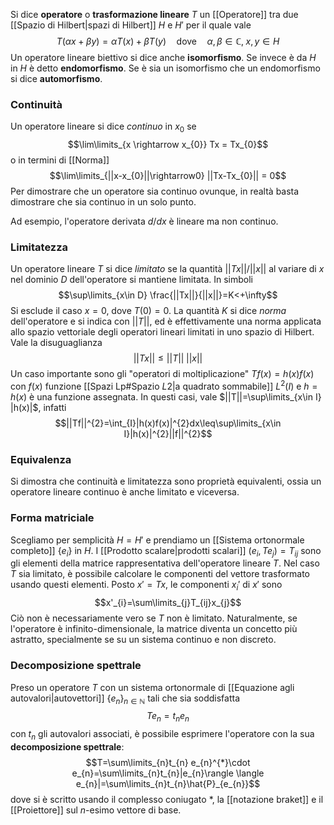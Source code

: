Si dice **operatore** o **trasformazione lineare** $T$ un [[Operatore]] tra due [[Spazio di Hilbert|spazi di Hilbert]] $H$ e $H'$ per il quale vale
$$T(\alpha x +\beta y)=\alpha T(x)+\beta T(y)\quad\text{dove}\quad \alpha,\beta\in\mathbb{C},\;x,y\in H$$
Un operatore lineare biettivo si dice anche **isomorfismo**. Se invece è da $H$ in $H$ è detto **endomorfismo**. Se è sia un isomorfismo che un endomorfismo si dice **automorfismo**.
### Continuità
Un operatore lineare si dice *continuo* in $x_{0}$ se
$$\lim\limits_{x \rightarrow x_{0}} Tx = Tx_{0}$$
o in termini di [[Norma]]
$$\lim\limits_{||x-x_{0}||\rightarrow0} ||Tx-Tx_{0}|| = 0$$
Per dimostrare che un operatore sia continuo ovunque, in realtà basta dimostrare che sia continuo in un solo punto.

Ad esempio, l'operatore derivata $d/dx$ è lineare ma non continuo.
### Limitatezza
Un operatore lineare $T$ si dice *limitato* se la quantità $||Tx||/||x||$ al variare di $x$ nel dominio $D$ dell'operatore si mantiene limitata. In simboli
$$\sup\limits_{x\in D} \frac{||Tx||}{||x||}=K<+\infty$$
Si esclude il caso $x=0$, dove $T(0)=0$. La quantità $K$ si dice *norma* dell'operatore e si indica con $||T||$, ed è effettivamente una norma applicata allo spazio vettoriale degli operatori lineari limitati in uno spazio di Hilbert. Vale la disuguaglianza
$$||Tx||\leq||T||\;||x||$$
Un caso importante sono gli "operatori di moltiplicazione" $Tf(x)=h(x)f(x)$ con $f(x)$ funzione [[Spazi Lp#Spazio $L {2}$|a quadrato sommabile]] $L^{2}(I)$ e $h=h(x)$ è una funzione assegnata. In questi casi, vale $||T||=\sup\limits_{x\in I} |h(x)|$, infatti
$$||Tf||^{2}=\int_{I}|h(x)f(x)|^{2}dx\leq\sup\limits_{x\in I}|h(x)|^{2}||f||^{2}$$
### Equivalenza
Si dimostra che continuità e limitatezza sono proprietà equivalenti, ossia un operatore lineare continuo è anche limitato e viceversa.
### Forma matriciale
Scegliamo per semplicità $H=H'$ e prendiamo un [[Sistema ortonormale completo]] $\{e_{i}\}$ in $H$. I [[Prodotto scalare|prodotti scalari]] $(e_{i},Te_{j})=T_{ij}$ sono gli elementi della matrice rappresentativa dell'operatore lineare $T$. Nel caso $T$ sia limitato, è possibile calcolare le componenti del vettore trasformato usando questi elementi. Posto $x'=Tx$, le componenti $x_{i}'$ di $x'$ sono
$$x'_{i}=\sum\limits_{j}T_{ij}x_{j}$$
Ciò non è necessariamente vero se $T$ non è limitato. Naturalmente, se l'operatore è infinito-dimensionale, la matrice diventa un concetto più astratto, specialmente se su un sistema continuo e non discreto.
### Decomposizione spettrale
Preso un operatore $T$ con un sistema ortonormale di [[Equazione agli autovalori|autovettori]] $\{e_{n}\}_{n\in\mathbb{N}}$ tali che sia soddisfatta
$$Te_{n}=t_{n}e_{n}$$
con $t_{n}$ gli autovalori associati, è possibile esprimere l'operatore con la sua **decomposizione spettrale**:
$$T=\sum\limits_{n}t_{n} e_{n}^{*}\cdot e_{n}=\sum\limits_{n}t_{n}|e_{n}\rangle \langle e_{n}|=\sum\limits_{n}t_{n}\hat{P}_{e_{n}}$$
dove si è scritto usando il complesso coniugato $*$, la [[notazione braket]] e il [[Proiettore]] sul $n$-esimo vettore di base.